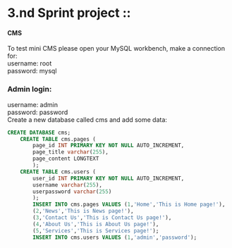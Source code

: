 # 3.nd Sprint project :: 
#### CMS
To test mini CMS please open your MySQL workbench, make a connection for:<br>
username: root<br>
password: mysql
### Admin login: 
username: admin<br>
password: password<br>
Create a new database called cms and add some data:
```sql
CREATE DATABASE cms;
	CREATE TABLE cms.pages (
        page_id INT PRIMARY KEY NOT NULL AUTO_INCREMENT,
        page_title varchar(255),
        page_content LONGTEXT
        );
	CREATE TABLE cms.users (
        user_id INT PRIMARY KEY NOT NULL AUTO_INCREMENT,
        username varchar(255),
        userpassword varchar(255)
        );
		INSERT INTO cms.pages VALUES (1,'Home','This is Home page!'),
		(2,'News','This is News page!'),
		(3,'Contact Us','This is Contact Us page!'),
		(4,'About Us','This is About Us page!'),
		(5,'Services','This is Services page!');
		INSERT INTO cms.users VALUES (1,'admin','password');
```
